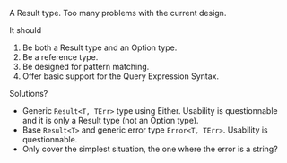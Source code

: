﻿A Result type. Too many problems with the current design.

It should
1. Be both a Result type and an Option type.
2. Be a reference type.
3. Be designed for pattern matching.
4. Offer basic support for the Query Expression Syntax.

Solutions?
- Generic `Result<T, TErr>` type using Either. 
  Usability is questionnable and it is only a Result type (not an Option type).
- Base `Result<T>` and generic error type `Error<T, TErr>`.
  Usability is questionnable.
- Only cover the simplest situation, the one where the error is a string?

